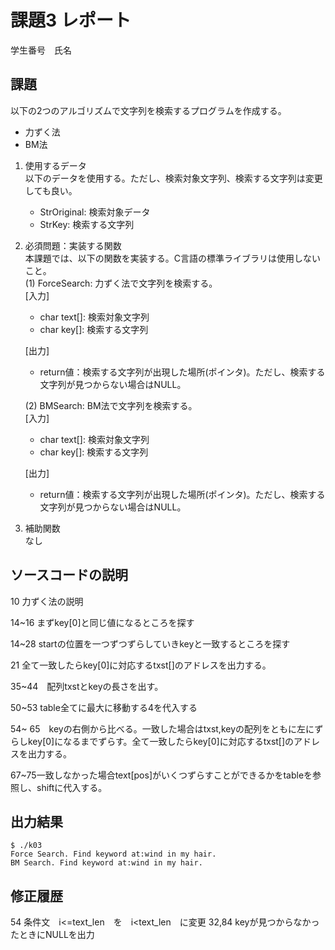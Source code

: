 # 課題3 レポート
学生番号　氏名


## 課題  

以下の2つのアルゴリズムで文字列を検索するプログラムを作成する。  
- 力ずく法
- BM法

1. 使用するデータ  
以下のデータを使用する。ただし、検索対象文字列、検索する文字列は変更しても良い。  
    - StrOriginal: 検索対象データ
    - StrKey: 検索する文字列

2. 必須問題：実装する関数  
本課題では、以下の関数を実装する。C言語の標準ライブラリは使用しないこと。  
    (1) ForceSearch: 力ずく法で文字列を検索する。  
    [入力]  
    - char text[]: 検索対象文字列  
    - char key[]: 検索する文字列  

    [出力]  
    - return値：検索する文字列が出現した場所(ポインタ)。ただし、検索する文字列が見つからない場合はNULL。  

    (2) BMSearch: BM法で文字列を検索する。  
    [入力]  
    - char text[]: 検索対象文字列  
    - char key[]: 検索する文字列  
 
    [出力]  
    - return値：検索する文字列が出現した場所(ポインタ)。ただし、検索する文字列が見つからない場合はNULL。  

3. 補助関数  
なし

## ソースコードの説明
10 力ずく法の説明

14~16 まずkey[0]と同じ値になるところを探す

14~28 startの位置を一つずつずらしていきkeyと一致するところを探す

21 全て一致したらkey[0]に対応するtxst[]のアドレスを出力する。

35~44　配列txstとkeyの長さを出す。

50~53 table全てに最大に移動する4を代入する

54~ 65　keyの右側から比べる。一致した場合はtxst,keyの配列をともに左にずらしkey[0]になるまでずらす。全て一致したらkey[0]に対応するtxst[]のアドレスを出力する。

67~75一致しなかった場合text[pos]がいくつずらすことができるかをtableを参照し、shiftに代入する。


## 出力結果

```
$ ./k03
Force Search. Find keyword at:wind in my hair.
BM Search. Find keyword at:wind in my hair.

```

## 修正履歴
54 条件文　i<=text_len　を　i<text_len　に変更
32,84 keyが見つからなかったときにNULLを出力